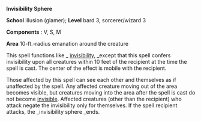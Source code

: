  **Invisibility Sphere**

**School** illusion (glamer); **Level** bard 3, sorcerer/wizard 3

**Components** : V, S, M

**Area** 10-ft.-radius emanation around the creature

This spell functions like _ [invisibility](invisibility.html#_invisibility), _except that this spell confers invisibility upon all creatures within 10 feet of the recipient at the time the spell is cast. The center of the effect is mobile with the recipient.

Those affected by this spell can see each other and themselves as if unaffected by the spell. Any affected creature moving out of the area becomes visible, but creatures moving into the area after the spell is cast do not become [invisible](../glossary.html#_invisible). Affected creatures (other than the recipient) who attack negate the invisibility only for themselves. If the spell recipient attacks, the _invisibility sphere _ends.

